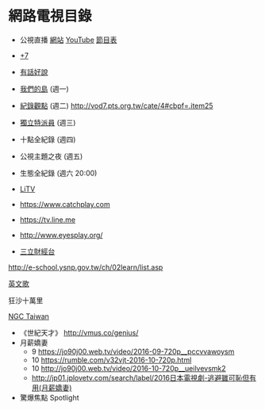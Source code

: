 # 網路電視目錄
* 公視直播 [網站](http://www.pts.org.tw/ptslive/live/) [YouTube](https://youtu.be/zjGR32QyTkQ) [節目表](https://docs.google.com/spreadsheets/d/11-2PV-m-nO05dYpdeviXdp75E08QNBAuX9f1IrG68Tk/pubhtml)
* [+7](http://vod7.pts.org.tw)
* [有話好說](https://www.youtube.com/user/PTSTalk)
* [我們的島](https://www.youtube.com/channel/UCiNrmbGfxRnzVVqg4a9banQ) (週一)
* [紀錄觀點](https://www.youtube.com/channel/UCVrJDXSpLMtnCfK5ckK3vAg) (週二) http://vod7.pts.org.tw/cate/4#cbpf=.item25
* <a href="https://www.youtube.com/user/news50402">獨立特派員</a> (週三)
* 十點全紀錄 (週四)
* 公視主題之夜 (週五)
* 生態全紀錄 (週六 20:00)

* [LiTV](https://www.litv.tv)
* https://www.catchplay.com
* https://tv.line.me
* http://www.eyesplay.org/
* [三立財經台](https://www.youtube.com/watch?v=-CW5HRRmMUk)

http://e-school.ysnp.gov.tw/ch/02learn/list.asp

[英文歌](../english_song.md)

狂沙十萬里

[NGC Taiwan](https://www.youtube.com/channel/UCzuH3UncFcXOKrz4XOYARTw)

* 《世紀天才》 http://vmus.co/genius/
* 月薪嬌妻
	* 9 https://jo90j00.web.tv/video/2016-09-720p__pccvvawoysm
	* 10 https://rumble.com/v32vjt-2016-10-720p.html
	* 10 http://jo90j00.web.tv/video/2016-10-720p__ueilvevsmk2
	* http://jp01.jplovetv.com/search/label/2016日本電視劇-逃避雖可恥但有用(月薪嬌妻)
* 驚爆焦點 Spotlight
